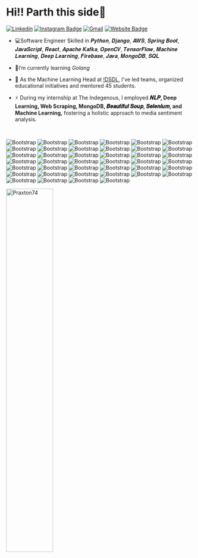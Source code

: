 <p left align=200%>                                         <h1>  Hi!! Parth this side👋  </h1>  </p>


[![Linkedin](https://img.shields.io/badge/-LinkedIn-blue?style=flat&logo=Linkedin&logoColor=white)](https://www.linkedin.com/in/https://www.linkedin.com/in/parth-mishra-44343b221//)
[![Instagram Badge](https://img.shields.io/badge/-Instagram-purple?logo=instagram&logoColor=white&link=https://instagram.com/https://instagram.com/parth__20_/)](https://www.instagram.com/https://instagram.com/parth__20_)
[![Gmail](https://img.shields.io/badge/-Gmail-c14438?style=flat&logo=Gmail&logoColor=white)](mailto:pm74parth@gmail.com)
[![Website Badge](https://img.shields.io/badge/-Website-c14438?style=flat&logo=Google-Chrome&logoColor=white&link=https://praxton74.github.io/Portfolio/)](https://praxton74.github.io/Portfolio/)

- 💻Software Engineer Skilled in  𝑷𝒚𝒕𝒉𝒐𝒏, 𝑫𝒋𝒂𝒏𝒈𝒐, 𝑨𝑾𝑺, 𝑺𝒑𝒓𝒊𝒏𝒈 𝑩𝒐𝒐𝒕, 𝑱𝒂𝒗𝒂𝑺𝒄𝒓𝒊𝒑𝒕, 𝑹𝒆𝒂𝒄𝒕, 𝑨𝒑𝒂𝒄𝒉𝒆 𝑲𝒂𝒇𝒌𝒂, 𝑶𝒑𝒆𝒏𝑪𝑽, 𝑻𝒆𝒏𝒔𝒐𝒓𝑭𝒍𝒐𝒘, 𝑴𝒂𝒄𝒉𝒊𝒏𝒆 𝑳𝒆𝒂𝒓𝒏𝒊𝒏𝒈, 𝑫𝒆𝒆𝒑 𝑳𝒆𝒂𝒓𝒏𝒊𝒏𝒈, 𝑭𝒊𝒓𝒆𝒃𝒂𝒔𝒆, 𝑱𝒂𝒗𝒂, 𝑴𝒐𝒏𝒈𝒐𝑫𝑩, 𝑺𝑸𝑳 

- 🤔I’m currently learning *Golang*

- 🌱 As the Machine Learning Head at [!DSDL](https://github.com/Data-Science-and-Deep-Learning-Club), I've led teams, organized educational initiatives and mentored 45 students. 

- ⚡  During my internship at The Indegenous, I employed **𝑵𝑳𝑷, Deep Learning, Web Scraping, MongoDB, 𝑩𝒆𝒂𝒖𝒕𝒊𝒇𝒖𝒍 𝑺𝒐𝒖𝒑, 𝑺𝒆𝒍𝒆𝒏𝒊𝒖𝒎, and Machine Learning,** fostering a holistic approach to media sentiment analysis.
<br>

![Bootstrap](https://img.shields.io/badge/-Spring-05122A?style=plastic&logo=Spring&color=1c6904) ![Bootstrap](https://img.shields.io/badge/-Java-05122A?style=plastic&logo=Java&color=1c6904) ![Bootstrap](https://img.shields.io/badge/-Hibernate-05122A?style=plastic&logo=Hibernate&color=1c6904) ![Bootstrap](https://img.shields.io/badge/-Hadoop-05122A?style=plastic&logo=Hadoop&color=1c6904) ![Bootstrap](https://img.shields.io/badge/-Keras-05122A?style=plastic&logo=Keras&color=1c6904) ![Bootstrap](https://img.shields.io/badge/-Spring%20Boot-05122A?style=plastic&logo=Spring-Boot&color=1c6904) ![Bootstrap](https://img.shields.io/badge/-Rest%20API%20with%20Spring%20Boot-05122A?style=plastic&logo=Rest-API-with-Spring-Boot&color=1c6904) ![Bootstrap](https://img.shields.io/badge/-Firebase-05122A?style=plastic&logo=Firebase&color=1c6904) ![Bootstrap](https://img.shields.io/badge/-Django%20REST%20Framework-05122A?style=plastic&logo=Django-REST-Framework&color=1c6904) ![Bootstrap](https://img.shields.io/badge/-TensorFlow-05122A?style=plastic&logo=TensorFlow&color=1c6904) ![Bootstrap](https://img.shields.io/badge/-Selenium-05122A?style=plastic&logo=Selenium&color=1c6904) ![Bootstrap](https://img.shields.io/badge/-Beautiful%20Soup-05122A?style=plastic&logo=Beautiful-Soup&color=1c6904) ![Bootstrap](https://img.shields.io/badge/-Apache%20Kafka-05122A?style=plastic&logo=Apache-Kafka&color=1c6904) ![Bootstrap](https://img.shields.io/badge/-Git-05122A?style=plastic&logo=Git&color=1c6904) ![Bootstrap](https://img.shields.io/badge/-Web%20Scrapping-05122A?style=plastic&logo=Web-Scrapping&color=1c6904) ![Bootstrap](https://img.shields.io/badge/-Big%20Data-05122A?style=plastic&logo=Big-Data&color=1c6904) ![Bootstrap](https://img.shields.io/badge/-Django-05122A?style=plastic&logo=Django&color=1c6904) ![Bootstrap](https://img.shields.io/badge/-SQL-05122A?style=plastic&logo=SQL&color=1c6904) ![Bootstrap](https://img.shields.io/badge/-MongoDB-05122A?style=plastic&logo=MongoDB&color=1c6904) ![Bootstrap](https://img.shields.io/badge/-Statistical%20Data%20Analysis-05122A?style=plastic&logo=Statistical-Data-Analysis&color=1c6904) ![Bootstrap](https://img.shields.io/badge/-Data%20Science-05122A?style=plastic&logo=Data-Science&color=1c6904) ![Bootstrap](https://img.shields.io/badge/-MATLAB-05122A?style=plastic&logo=MATLAB&color=1c6904) ![Bootstrap](https://img.shields.io/badge/-AWS-05122A?style=plastic&logo=AWS&color=1c6904) ![Bootstrap](https://img.shields.io/badge/-Flask-05122A?style=plastic&logo=Flask&color=1c6904) ![Bootstrap](https://img.shields.io/badge/-Natural%20Language%20Processing%20%28NLP%29-05122A?style=plastic&logo=Natural-Language-Processing-(NLP)&color=1c6904) ![Bootstrap](https://img.shields.io/badge/-C%2B%2B-05122A?style=plastic&logo=C++&color=1c6904) ![Bootstrap](https://img.shields.io/badge/-Tailwind-05122A?style=plastic&logo=Tailwind&color=1c6904) ![Bootstrap](https://img.shields.io/badge/-Puppeteer-05122A?style=plastic&logo=Puppeteer&color=1c6904) ![Bootstrap](https://img.shields.io/badge/-JavaScript-05122A?style=plastic&logo=JavaScript&color=1c6904) ![Bootstrap](https://img.shields.io/badge/-OpenCV-05122A?style=plastic&logo=OpenCV&color=1c6904) ![Bootstrap](https://img.shields.io/badge/-Deep%20Learning-05122A?style=plastic&logo=Deep-Learning&color=1c6904) ![Bootstrap](https://img.shields.io/badge/-Machine%20Learning-05122A?style=plastic&logo=Machine-Learning&color=1c6904) ![Bootstrap](https://img.shields.io/badge/-Python-05122A?style=plastic&logo=Python&color=1c6904) ![Bootstrap](https://img.shields.io/badge/-HTML5-05122A?style=plastic&logo=HTML5&color=1c6904) ![Bootstrap](https://img.shields.io/badge/-ReactJS-05122A?style=plastic&logo=ReactJS&color=1c6904) ![Bootstrap](https://img.shields.io/badge/-BootStrap-05122A?style=plastic&logo=BootStrap&color=1c6904) ![Bootstrap](https://img.shields.io/badge/-Docker-05122A?style=plastic&logo=Docker&color=1c6904) ![Bootstrap](https://img.shields.io/badge/-Kubernetes-05122A?style=plastic&logo=Kubernetes&color=1c6904) ![Bootstrap](https://img.shields.io/badge/-Cascading%20Style%20Sheets%20%28CSS%29-05122A?style=plastic&logo=Cascading-Style-Sheets-(CSS)&color=1c6904) ![Bootstrap](https://img.shields.io/badge/-PyTorch-05122A?style=plastic&logo=PyTorch&color=1c6904)


   <img width="50%"  src="https://github-readme-streak-stats.herokuapp.com/?user=Praxton74&" alt="Praxton74" />

